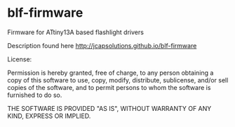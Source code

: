 blf-firmware
============

Firmware for ATtiny13A based flashlight drivers

Description found here http://jcapsolutions.github.io/blf-firmware

License:

Permission is hereby granted, free of charge, to any person obtaining a copy
of this software to use, copy, modify, distribute, sublicense, and/or sell
copies of the software, and to permit persons to whom the software is furnished
to do so.

THE SOFTWARE IS PROVIDED "AS IS", WITHOUT WARRANTY OF ANY KIND, EXPRESS OR IMPLIED.
